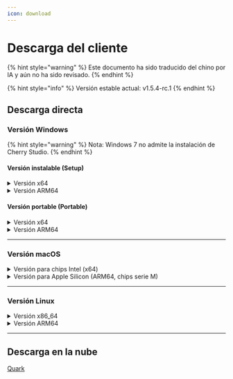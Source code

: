 ```yaml
---
icon: download
---
```

# Descarga del cliente


{% hint style="warning" %}
Este documento ha sido traducido del chino por IA y aún no ha sido revisado.
{% endhint %}




{% hint style="info" %}
Versión estable actual: v1.5.4-rc.1
{% endhint %}

## Descarga directa

### Versión Windows

{% hint style="warning" %}
Nota: Windows 7 no admite la instalación de Cherry Studio.
{% endhint %}

#### Versión instalable (Setup)

<details>

<summary>Versión x64</summary>

Línea principal:

【[Sitio web oficial de Cherry Studio](https://cherry-ai.com/download)】 【[GitHub](https://github.com/CherryHQ/cherry-studio/releases/download/v1.5.4-rc.1/Cherry-Studio-1.5.4-rc.1-x64-setup.exe)】

Líneas alternativas:

【[Alternativa 1](https://download-cf.ocoolai.com/https://github.com/CherryHQ/cherry-studio/releases/download/v1.5.4-rc.1/Cherry-Studio-1.5.4-rc.1-x64-setup.exe)】 【[Alternativa 2](https://download.ocoolai.com/https://github.com/CherryHQ/cherry-studio/releases/download/v1.5.4-rc.1/Cherry-Studio-1.5.4-rc.1-x64-setup.exe)】 【[Alternativa 3](https://download.ocoolai.online/https://github.com/CherryHQ/cherry-studio/releases/download/v1.5.4-rc.1/Cherry-Studio-1.5.4-rc.1-x64-setup.exe)】

</details>

<details>

<summary>Versión ARM64</summary>

Línea principal:

【[Sitio web oficial de Cherry Studio](https://cherry-ai.com/download)】 【[GitHub](https://github.com/CherryHQ/cherry-studio/releases/download/v1.5.4-rc.1/Cherry-Studio-1.5.4-rc.1-arm64-setup.exe)】

Líneas alternativas:

【[Alternativa 1](https://download-cf.ocoolai.com/https://github.com/CCherryHQ/cherry-studio/releases/download/v1.5.4-rc.1/Cherry-Studio-1.5.4-rc.1-arm64-setup.exe)】 【[Alternativa 2](https://download.ocoolai.com/https://github.com/CherryHQ/cherry-studio/releases/download/v1.5.4-rc.1/Cherry-Studio-1.5.4-rc.1-arm64-setup.exe)】 【[Alternativa 3](https://download.ocoolai.online/https://github.com/CherryHQ/cherry-studio/releases/download/v1.5.4-rc.1/Cherry-Studio-1.5.4-rc.1-arm64-setup.exe)】

</details>

#### Versión portable (Portable)

<details>

<summary>Versión x64</summary>

Línea principal:

【[Sitio web oficial de Cherry Studio](https://cherry-ai.com/download)】 【[GitHub](https://github.com/CherryHQ/cherry-studio/releases/download/v1.5.4-rc.1/Cherry-Studio-1.5.4-rc.1-x64-portable.exe)】

Líneas alternativas:

【[Alternativa 1](https://download-cf.ocoolai.com/https://github.com/CherryHQ/cherry-studio/releases/download/v1.5.4-rc.1/Cherry-Studio-1.5.4-rc.1-x64-portable.exe)】 【[Alternativa 2](https://download.ocoolai.com/https://github.com/CherryHQ/cherry-studio/releases/download/v1.5.4-rc.1/Cherry-Studio-1.5.4-rc.1-x64-portable.exe)】 【[Alternativa 3](https://download.ocoolai.online/https://github.com/CherryHQ/cherry-studio/releases/download/v1.5.4-rc.1/Cherry-Studio-1.5.4-rc.1-x64-portable.exe)】

</details>

<details>

<summary>Versión ARM64</summary>

Línea principal:

【[Sitio web oficial de Cherry Studio](https://cherry-ai.com/download)】 【[GitHub](https://github.com/CherryHQ/cherry-studio/releases/download/v1.5.4-rc.1/Cherry-Studio-1.5.4-rc.1-arm64-portable.exe)】

Líneas alternativas:

【[Alternativa 1](https://download-cf.ocoolai.com/https://github.com/CherryHQ/cherry-studio/releases/download/v1.5.4-rc.1/Cherry-Studio-1.5.4-rc.1-arm64-portable.exe)】 【[Alternativa 2](https://download.ocoolai.com/https://github.com/CherryHQ/cherry-studio/releases/download/v1.5.4-rc.1/Cherry-Studio-1.5.4-rc.1-arm64-portable.exe)】 【[Alternativa 3](https://download.ocoolai.online/https://github.com/CherryHQ/cherry-studio/releases/download/v1.5.4-rc.1/Cherry-Studio-1.5.4-rc.1-arm64-portable.exe)】

</details>

***

### Versión macOS

<details>

<summary>Versión para chips Intel (x64)</summary>

Línea principal:

【[Sitio web oficial de Cherry Studio](https://cherry-ai.com/download)】 【[GitHub](https://github.com/CherryHQ/cherry-studio/releases/download/v1.5.4-rc.1/Cherry-Studio-1.5.4-rc.1-x64.dmg)】

Líneas alternativas:

【[Alternativa 1](https://download-cf.ocoolai.com/https://github.com/CherryHQ/cherry-studio/releases/download/v1.5.4-rc.1/Cherry-Studio-1.5.4-rc.1-x64.dmg)】 【[Alternativa 2](https://download.ocoolai.com/https://github.com/CherryHQ/cherry-studio/releases/download/v1.5.4-rc.1/Cherry-Studio-1.5.4-rc.1-x64.dmg)】 【[Alternativa 3](https://download.ocoolai.online/https://github.com/CherryHQ/cherry-studio/releases/download/v1.5.4-rc.1/Cherry-Studio-1.5.4-rc.1-x64.dmg)】

</details>

<details>

<summary>Versión para Apple Silicon (ARM64, chips serie M)</summary>

Línea principal:

【[Sitio web oficial de Cherry Studio](https://cherry-ai.com/download)】 【[GitHub](https://github.com/CherryHQ/cherry-studio/releases/download/v1.5.4-rc.1/Cherry-Studio-1.5.4-rc.1-arm64.dmg)】

Líneas alternativas:

【[Alternativa 1](https://download-cf.ocoolai.com/https://github.com/CherryHQ/cherry-studio/releases/download/v1.5.4-rc.1/Cherry-Studio-1.5.4-rc.1-arm64.dmg)】 【[Alternativa 2](https://download.ocoolai.com/https://github.com/CherryHQ/cherry-studio/releases/download/v1.5.4-rc.1/Cherry-Studio-1.5.4-rc.1-arm64.dmg)】 【[Alternativa 3](https://download.ocoolai.online/https://github.com/CherryHQ/cherry-studio/releases/download/v1.5.4-rc.1/Cherry-Studio-1.5.4-rc.1-arm64.dmg)】

</details>

***

### Versión Linux

<details>

<summary>Versión x86_64</summary>

Línea principal:

【[Sitio web oficial de Cherry Studio](https://cherry-ai.com/download)】 【[GitHub](https://github.com/CherryHQ/cherry-studio/releases/download/v1.5.4-rc.1/Cherry-Studio-1.5.4-rc.1-x86_64.AppImage)】

Líneas alternativas:

【[Alternativa 1](https://download-cf.ocoolai.com/https://github.com/CherryHQ/cherry-studio/releases/download/v1.5.4-rc.1/Cherry-Studio-1.5.4-rc.1-x86_64.AppImage)】 【[Alternativa 2](https://download.ocoolai.com/https://github.com/CherryHQ/cherry-studio/releases/download/v1.5.4-rc.1/Cherry-Studio-1.5.4-rc.1-x86_64.AppImage)】 【[Alternativa 3](https://download.ocoolai.online/https://github.com/CherryHQ/cherry-studio/releases/download/v1.5.4-rc.1/Cherry-Studio-1.5.4-rc.1-x86_64.AppImage)】

</details>

<details>

<summary>Versión ARM64</summary>

Línea principal:

【[Sitio web oficial de Cherry Studio](https://cherry-ai.com/download)】 【[GitHub](https://github.com/CherryHQ/cherry-studio/releases/download/v1.5.4-rc.1/Cherry-Studio-1.5.4-rc.1-arm64.AppImage)】

Líneas alternativas:

【[Alternativa 1](https://download-cf.ocoolai.com/https://github.com/CherryHQ/cherry-studio/releases/download/v1.5.4-rc.1/Cherry-Studio-1.5.4-rc.1-arm64.AppImage)】 【[Alternativa 2](https://download.ocoolai.com/https://github.com/CherryHQ/cherry-studio/releases/download/v1.5.4-rc.1/Cherry-Studio-1.5.4-rc.1-arm64.AppImage)】 【[Alternativa 3](https://download.ocoolai.online/https://github.com/CherryHQ/cherry-studio/releases/download/v1.5.4-rc.1/Cherry-Studio-1.5.4-rc.1-arm64-AppImage)】

</details>

***

## Descarga en la nube

[Quark](https://pan.quark.cn/s/c8533a1ec63e#/list/share)